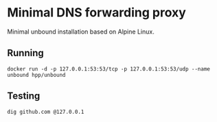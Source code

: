 # Minimal DNS forwarding proxy

Minimal unbound installation based on Alpine Linux.

## Running

```
docker run -d -p 127.0.0.1:53:53/tcp -p 127.0.0.1:53:53/udp --name unbound hpp/unbound
```

## Testing

```
dig github.com @127.0.0.1
```

